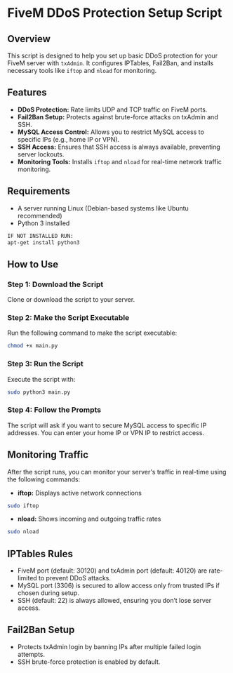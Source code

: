 
# FiveM DDoS Protection Setup Script

## Overview
This script is designed to help you set up basic DDoS protection for your FiveM server with `txAdmin`. It configures IPTables, Fail2Ban, and installs necessary tools like `iftop` and `nload` for monitoring.

## Features
- **DDoS Protection:** Rate limits UDP and TCP traffic on FiveM ports.
- **Fail2Ban Setup:** Protects against brute-force attacks on txAdmin and SSH.
- **MySQL Access Control:** Allows you to restrict MySQL access to specific IPs (e.g., home IP or VPN).
- **SSH Access:** Ensures that SSH access is always available, preventing server lockouts.
- **Monitoring Tools:** Installs `iftop` and `nload` for real-time network traffic monitoring.

## Requirements
- A server running Linux (Debian-based systems like Ubuntu recommended)
- Python 3 installed
```bash
IF NOT INSTALLED RUN:
apt-get install python3
```

## How to Use

### Step 1: Download the Script
Clone or download the script to your server.

### Step 2: Make the Script Executable
Run the following command to make the script executable:
```bash
chmod +x main.py
```

### Step 3: Run the Script
Execute the script with:
```bash
sudo python3 main.py
```

### Step 4: Follow the Prompts
The script will ask if you want to secure MySQL access to specific IP addresses. You can enter your home IP or VPN IP to restrict access.

## Monitoring Traffic
After the script runs, you can monitor your server's traffic in real-time using the following commands:
- **iftop:** Displays active network connections
```bash
sudo iftop
```
- **nload:** Shows incoming and outgoing traffic rates
```bash
sudo nload
```

## IPTables Rules
- FiveM port (default: 30120) and txAdmin port (default: 40120) are rate-limited to prevent DDoS attacks.
- MySQL port (3306) is secured to allow access only from trusted IPs if chosen during setup.
- SSH (default: 22) is always allowed, ensuring you don’t lose server access.

## Fail2Ban Setup
- Protects txAdmin login by banning IPs after multiple failed login attempts.
- SSH brute-force protection is enabled by default.


